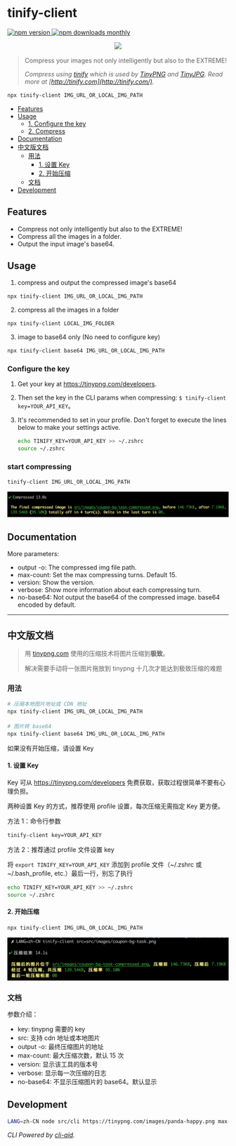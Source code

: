 # tinify-client

<p>
  <a href="https://www.npmjs.com/package/tinify-client">
    <img src="https://img.shields.io/npm/v/tinify-client.svg" alt="npm version" />
  </a>
  <a href="https://github.com/legend80s/tinify-client">
    <img src="https://img.shields.io/npm/dm/tinify-client.svg" alt="npm downloads monthly" />
  </a>
</p>

<p align="center"><img src="https://tinypng.com/images/panda-happy.png" width="30%" /></p>

> Compress your images not only intelligently but also to the EXTREME!
>
> *Compress using [tinify](https://www.npmjs.com/package/tinify) which is used by [TinyPNG](https://tinypng.com/) and [TinyJPG](https://tinyjpg.com/). Read more at [http://tinify.com](http://tinify.com/).*

```sh
npx tinify-client IMG_URL_OR_LOCAL_IMG_PATH
```

- [Features](#features)
- [Usage](#usage)
  - [1. Configure the key](#1-configure-the-key)
  - [2. Compress](#2-compress)
- [Documentation](#documentation)
- [中文版文档](#中文版文档)
  - [用法](#用法)
    - [1. 设置 Key](#1-设置-key)
    - [2. 开始压缩](#2-开始压缩)
  - [文档](#文档)
- [Development](#development)

## Features

- Compress not only intelligently but also to the EXTREME!
- Compress all the images in a folder.
- Output the input image's base64.

## Usage

1. compress and output the compressed image's base64

```sh
npx tinify-client IMG_URL_OR_LOCAL_IMG_PATH
```

2. compress all the images in a folder

```sh
npx tinify-client LOCAL_IMG_FOLDER
```

3. image to base64 only (No need to configure key)

```sh
npx tinify-client base64 IMG_URL_OR_LOCAL_IMG_PATH
```

### Configure the key

1. Get your key at https://tinypng.com/developers.
2. Then set the key in the CLI params when compressing: `$ tinify-client key=YOUR_API_KEY`。

3. It's recommended to set in your profile. Don't forget to execute the lines below to make your settings active.

   ```sh
   echo TINIFY_KEY=YOUR_API_KEY >> ~/.zshrc
   source ~/.zshrc
   ```

### start compressing

```sh
tinify-client IMG_URL_OR_LOCAL_IMG_PATH
```

![tinify-client-demo-en-US](https://raw.githubusercontent.com/legend80s/tinify-client/master/assets/demo-en-US-compressed.png)

## Documentation

More parameters:

- output -o: The compressed img file path.
- max-count: Set the max compressing turns. Default 15.
- version: Show the version.
- verbose: Show more information about each compressing turn.
- no-base64: Not output the base64 of the compressed image. base64 encoded by default.

---

## 中文版文档

> 用 [tinypng.com](https://tinypng.com/) 使用的压缩技术将图片压缩到**极致**。
>
> 解决需要手动将一张图片拖放到 tinypng 十几次才能达到极致压缩的难题

### 用法

```sh
# 压缩本地图片地址或 CDN 地址
npx tinify-client IMG_URL_OR_LOCAL_IMG_PATH

# 图片转 base64
npx tinify-client base64 IMG_URL_OR_LOCAL_IMG_PATH
```

如果没有开始压缩，请设置 Key

#### 1. 设置 Key

Key 可从 https://tinypng.com/developers 免费获取，获取过程很简单不要有心理负担。

两种设置 Key 的方式，推荐使用 profile 设置，每次压缩无需指定 Key 更方便。

方法 1：命令行参数

```sh
tinify-client key=YOUR_API_KEY
```

方法 2：推荐通过 profile 文件设置 key

将 `export TINIFY_KEY=YOUR_API_KEY` 添加到 profile 文件（~/.zshrc 或 ~/.bash_profile, etc.）最后一行，别忘了执行

```sh
echo TINIFY_KEY=YOUR_API_KEY >> ~/.zshrc
source ~/.zshrc
```

#### 2. 开始压缩

```sh
npx tinify-client IMG_URL_OR_LOCAL_IMG_PATH
```

![tinify-client-demo-zh-CN](https://raw.githubusercontent.com/legend80s/tinify-client/master/assets/demo-zh-CN-compressed.png)

### 文档

参数介绍：

- key: tinypng 需要的 key
- src: 支持 cdn 地址或本地图片
- output -o: 最终压缩图片的地址
- max-count: 最大压缩次数，默认 15 次
- version: 显示该工具的版本号
- verbose: 显示每一次压缩的日志
- no-base64: 不显示压缩图片的 base64。默认显示

## Development

```sh
LANG=zh-CN node src/cli https://tinypng.com/images/panda-happy.png max-count=1
```

*CLI Powered by [cli-aid](https://www.npmjs.com/package/cli-aid).*
